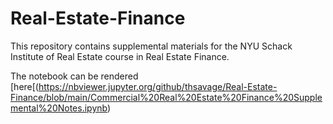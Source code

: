 # Real-Estate-Finance
This repository contains supplemental materials for the NYU Schack Institute of Real Estate course in Real Estate Finance.

The notebook can be rendered [here[(https://nbviewer.jupyter.org/github/thsavage/Real-Estate-Finance/blob/main/Commercial%20Real%20Estate%20Finance%20Supplemental%20Notes.ipynb)
